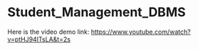 # Student_Management_DBMS

Here is the video demo link: https://www.youtube.com/watch?v=ptHJ94ITsLA&t=2s
